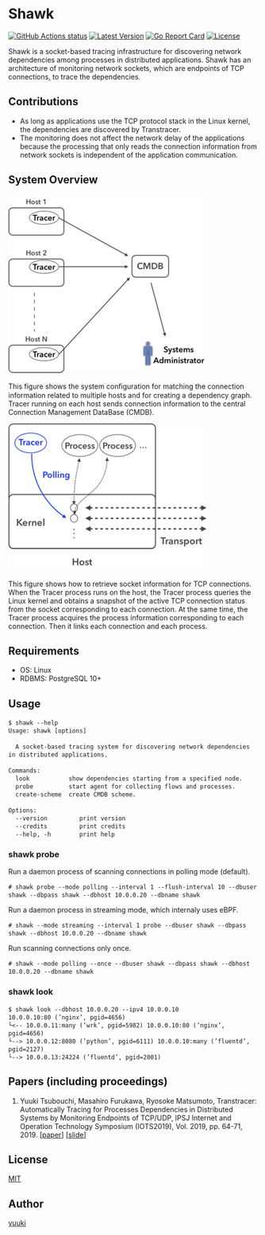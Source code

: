 # Shawk

[![GitHub Actions status](https://github.com/yuuki/shawk/workflows/Test/badge.svg)](https://github.com/yuuki/shawk/actions)
[![Latest Version](http://img.shields.io/github/release/yuuki/shawk.svg?style=flat-square)](https://github.com/yuuki/shawk/releases)
[![Go Report Card](https://goreportcard.com/badge/github.com/yuuki/shawk)](https://goreportcard.com/report/github.com/yuuki/shawk)
[![License](http://img.shields.io/:license-mit-blue.svg)](http://doge.mit-license.org)

Shawk is a socket-based tracing infrastructure for discovering network dependencies among processes in distributed applications. Shawk has an architecture of monitoring network sockets, which are endpoints of TCP connections, to trace the dependencies.

## Contributions

- As long as applications use the TCP protocol stack in the Linux kernel, the dependencies are discovered by Transtracer.
- The monitoring does not affect the network delay of the applications because the processing that only reads the connection information from network sockets is independent of the application communication.

## System Overview

![System structure](/doc/images/system_structure.png "System structure")

This figure shows the system conﬁguration for matching the connection information related to multiple hosts and for creating a dependency graph. Tracer running on each host sends connection information to the central Connection Management DataBase (CMDB).

![Socket diagnosis in polling mode](/doc/images/socket_diagnosis.png "Socket diagnosis in polling mode")

This figure shows how to retrieve socket information for TCP connections. When the Tracer process runs on the host, the Tracer process queries the Linux kernel and obtains a snapshot of the active TCP connection status from the socket corresponding to each connection. At the same time, the Tracer process acquires the process information corresponding to each connection. Then it links each connection and each process.

## Requirements

- OS: Linux
- RDBMS: PostgreSQL 10+

## Usage

```shell-session
$ shawk --help
Usage: shawk [options]

  A socket-based tracing system for discovering network dependencies in distributed applications.

Commands:
  look           show dependencies starting from a specified node.
  probe          start agent for collecting flows and processes.
  create-scheme  create CMDB scheme.

Options:
  --version         print version
  --credits         print credits
  --help, -h        print help
```

### shawk probe

Run a daemon process of scanning connections in polling mode (default).

```shell-session
# shawk probe --mode polling --interval 1 --flush-interval 10 --dbuser shawk --dbpass shawk --dbhost 10.0.0.20 --dbname shawk
```

Run a daemon process in streaming mode, which internaly uses eBPF.

```shell-session
# shawk --mode streaming --interval 1 probe --dbuser shawk --dbpass shawk --dbhost 10.0.0.20 --dbname shawk
```

Run scanning connections only once.

```shell-session
# shawk --mode polling --once --dbuser shawk --dbpass shawk --dbhost 10.0.0.20 --dbname shawk
```

### shawk look

```shell-session
$ shawk look --dbhost 10.0.0.20 --ipv4 10.0.0.10
10.0.0.10:80 (’nginx’, pgid=4656)
└<-- 10.0.0.11:many (’wrk’, pgid=5982) 10.0.0.10:80 (’nginx’, pgid=4656)
└--> 10.0.0.12:8080 (’python’, pgid=6111) 10.0.0.10:many (’fluentd’, pgid=2127)
└--> 10.0.0.13:24224 (’fluentd’, pgid=2001)
```

## Papers (including proceedings)

1. Yuuki Tsubouchi, Masahiro Furukawa, Ryosoke Matsumoto, Transtracer: Automatically Tracing for Processes Dependencies in Distributed Systems by Monitoring Endpoints of TCP/UDP, IPSJ Internet and Operation Technology Symposium (IOTS2019), Vol. 2019, pp. 64-71, 2019. [[paper](https://yuuk.io/papers/shawk_iots2019.pdf)] [[slide](https://speakerdeck.com/yuukit/udptong-xin-falsezhong-duan-dian-falsejian-shi-niyoruhurosesujian-yi-cun-guan-xi-falsezi-dong-zhui-ji-8bc9ca63-0751-40fd-9ad5-2f1ea692b9b0)]

## License

[MIT](LICENSE)

## Author

[yuuki](https://github.com/yuuki)
